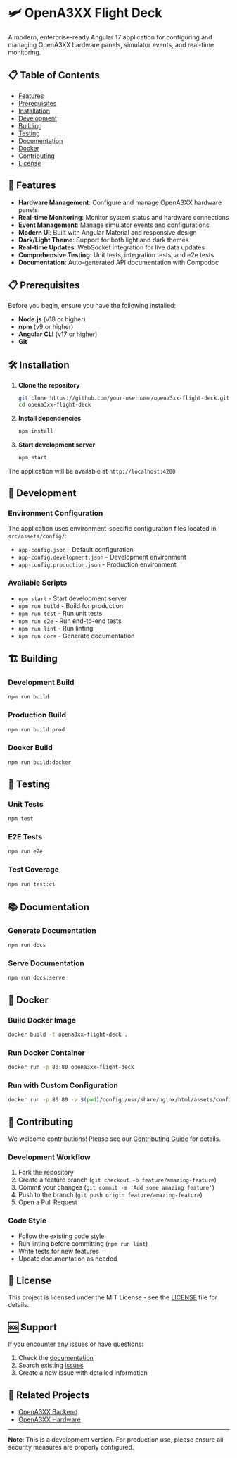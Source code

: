 # 🛩️ OpenA3XX Flight Deck

A modern, enterprise-ready Angular 17 application for configuring and managing OpenA3XX hardware panels, simulator events, and real-time monitoring.

## 📋 Table of Contents

- [Features](#features)
- [Prerequisites](#prerequisites)
- [Installation](#installation)
- [Development](#development)
- [Building](#building)
- [Testing](#testing)
- [Documentation](#documentation)
- [Docker](#docker)
- [Contributing](#contributing)
- [License](#license)

## 🚀 Features

- **Hardware Management**: Configure and manage OpenA3XX hardware panels
- **Real-time Monitoring**: Monitor system status and hardware connections
- **Event Management**: Manage simulator events and configurations
- **Modern UI**: Built with Angular Material and responsive design
- **Dark/Light Theme**: Support for both light and dark themes
- **Real-time Updates**: WebSocket integration for live data updates
- **Comprehensive Testing**: Unit tests, integration tests, and e2e tests
- **Documentation**: Auto-generated API documentation with Compodoc

## 📋 Prerequisites

Before you begin, ensure you have the following installed:

- **Node.js** (v18 or higher)
- **npm** (v9 or higher)
- **Angular CLI** (v17 or higher)
- **Git**

## 🛠️ Installation

1. **Clone the repository**
   ```bash
   git clone https://github.com/your-username/opena3xx-flight-deck.git
   cd opena3xx-flight-deck
   ```

2. **Install dependencies**
   ```bash
   npm install
   ```

3. **Start development server**
   ```bash
   npm start
   ```

The application will be available at `http://localhost:4200`

## 🔧 Development

### Environment Configuration

The application uses environment-specific configuration files located in `src/assets/config/`:

- `app-config.json` - Default configuration
- `app-config.development.json` - Development environment
- `app-config.production.json` - Production environment

### Available Scripts

- `npm start` - Start development server
- `npm run build` - Build for production
- `npm run test` - Run unit tests
- `npm run e2e` - Run end-to-end tests
- `npm run lint` - Run linting
- `npm run docs` - Generate documentation

## 🏗️ Building

### Development Build
```bash
npm run build
```

### Production Build
```bash
npm run build:prod
```

### Docker Build
```bash
npm run build:docker
```

## 🧪 Testing

### Unit Tests
```bash
npm test
```

### E2E Tests
```bash
npm run e2e
```

### Test Coverage
```bash
npm run test:ci
```

## 📚 Documentation

### Generate Documentation
```bash
npm run docs
```

### Serve Documentation
```bash
npm run docs:serve
```

## 🐳 Docker

### Build Docker Image
```bash
docker build -t opena3xx-flight-deck .
```

### Run Docker Container
```bash
docker run -p 80:80 opena3xx-flight-deck
```

### Run with Custom Configuration
```bash
docker run -p 80:80 -v $(pwd)/config:/usr/share/nginx/html/assets/config opena3xx-flight-deck
```

## 🤝 Contributing

We welcome contributions! Please see our [Contributing Guide](Contributing.md) for details.

### Development Workflow

1. Fork the repository
2. Create a feature branch (`git checkout -b feature/amazing-feature`)
3. Commit your changes (`git commit -m 'Add some amazing feature'`)
4. Push to the branch (`git push origin feature/amazing-feature`)
5. Open a Pull Request

### Code Style

- Follow the existing code style
- Run linting before committing (`npm run lint`)
- Write tests for new features
- Update documentation as needed

## 📄 License

This project is licensed under the MIT License - see the [LICENSE](LICENSE) file for details.

## 🆘 Support

If you encounter any issues or have questions:

1. Check the [documentation](documentation/)
2. Search existing [issues](https://github.com/your-username/opena3xx-flight-deck/issues)
3. Create a new issue with detailed information

## 🔗 Related Projects

- [OpenA3XX Backend](https://github.com/your-username/opena3xx-backend)
- [OpenA3XX Hardware](https://github.com/your-username/opena3xx-hardware)

---

**Note**: This is a development version. For production use, please ensure all security measures are properly configured.
